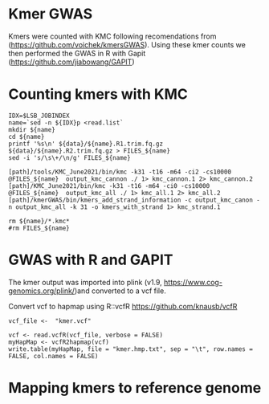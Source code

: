 # Kmer GWAS
Kmers were counted with KMC following recomendations from (https://github.com/voichek/kmersGWAS). Using these kmer counts we then performed the GWAS in R with Gapit (https://github.com/jiabowang/GAPIT)

# Counting kmers with KMC

```
IDX=$LSB_JOBINDEX
name=`sed -n ${IDX}p <read.list`
mkdir ${name}
cd ${name}
printf '%s\n' ${data}/${name}.R1.trim.fq.gz  ${data}/${name}.R2.trim.fq.gz > FILES_${name} 
sed -i 's/\s\+/\n/g' FILES_${name} 

[path]/tools/KMC_June2021/bin/kmc -k31 -t16 -m64 -ci2 -cs10000 @FILES_${name}  output_kmc_cannon ./ 1> kmc_cannon.1 2> kmc_cannon.2 
[path]/KMC_June2021/bin/kmc -k31 -t16 -m64 -ci0 -cs10000 @FILES_${name}  output_kmc_all ./ 1> kmc_all.1 2> kmc_all.2 
[path]/kmerGWAS/bin/kmers_add_strand_information -c output_kmc_canon -n output_kmc_all -k 31 -o kmers_with_strand 1> kmc_strand.1 

rm ${name}/*.kmc*
#rm FILES_${name}

```

# GWAS with R and GAPIT

The kmer output was imported into plink (v1.9, https://www.cog-genomics.org/plink/)and converted to a vcf file.



Convert vcf to hapmap using R::vcfR
https://github.com/knausb/vcfR

```
vcf_file <-  "kmer.vcf"

vcf <- read.vcfR(vcf_file, verbose = FALSE)
myHapMap <- vcfR2hapmap(vcf)
write.table(myHapMap, file = "kmer.hmp.txt", sep = "\t", row.names = FALSE, col.names = FALSE) 

```


# Mapping kmers to reference genome
